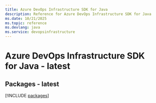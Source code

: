 ```yaml
---
title: Azure DevOps Infrastructure SDK for Java
description: Reference for Azure DevOps Infrastructure SDK for Java
ms.date: 10/21/2025
ms.topic: reference
ms.devlang: java
ms.service: devopsinfrastructure
---
```

# Azure DevOps Infrastructure SDK for Java - latest
## Packages - latest
[!INCLUDE [packages](devops-infrastructure-index.md)]